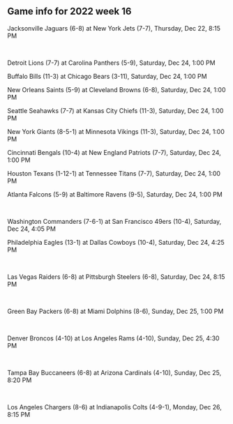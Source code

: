 ## Game info for 2022 week 16
Jacksonville Jaguars (6-8) at New York Jets (7-7), Thursday, Dec 22, 8:15 PM


<br/>

Detroit Lions (7-7) at Carolina Panthers (5-9), Saturday, Dec 24, 1:00 PM

Buffalo Bills (11-3) at Chicago Bears (3-11), Saturday, Dec 24, 1:00 PM

New Orleans Saints (5-9) at Cleveland Browns (6-8), Saturday, Dec 24, 1:00 PM

Seattle Seahawks (7-7) at Kansas City Chiefs (11-3), Saturday, Dec 24, 1:00 PM

New York Giants (8-5-1) at Minnesota Vikings (11-3), Saturday, Dec 24, 1:00 PM

Cincinnati Bengals (10-4) at New England Patriots (7-7), Saturday, Dec 24, 1:00 PM

Houston Texans (1-12-1) at Tennessee Titans (7-7), Saturday, Dec 24, 1:00 PM

Atlanta Falcons (5-9) at Baltimore Ravens (9-5), Saturday, Dec 24, 1:00 PM


<br/>

Washington Commanders (7-6-1) at San Francisco 49ers (10-4), Saturday, Dec 24, 4:05 PM

Philadelphia Eagles (13-1) at Dallas Cowboys (10-4), Saturday, Dec 24, 4:25 PM


<br/>

Las Vegas Raiders (6-8) at Pittsburgh Steelers (6-8), Saturday, Dec 24, 8:15 PM


<br/>

Green Bay Packers (6-8) at Miami Dolphins (8-6), Sunday, Dec 25, 1:00 PM


<br/>

Denver Broncos (4-10) at Los Angeles Rams (4-10), Sunday, Dec 25, 4:30 PM


<br/>

Tampa Bay Buccaneers (6-8) at Arizona Cardinals (4-10), Sunday, Dec 25, 8:20 PM


<br/>

Los Angeles Chargers (8-6) at Indianapolis Colts (4-9-1), Monday, Dec 26, 8:15 PM

